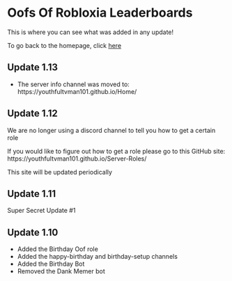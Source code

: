 <h1>Oofs Of Robloxia Leaderboards</h1>
<p>This is where you can see what was added in any update!</p>
To go back to the homepage, click <a href="https://youthfultvman101.github.io/Home/">here</a>

<h2>Update 1.13</h2>
<ul>
  <li>The server info channel was moved to: https://youthfultvman101.github.io/Home/</li>
</ul>

<h2>Update 1.12</h2>
<p>We are no longer using a discord channel to tell you how to get a certain role</p>
If you would like to figure out how to get a role please go to this GitHub site: https://youthfultvman101.github.io/Server-Roles/
<p>This site will be updated periodically</p>

<h2>Update 1.11</h2>
Super Secret Update #1

<h2>Update 1.10</h2>
<ul>
<li>Added the Birthday Oof role</li>
<li>Added the happy-birthday and birthday-setup channels</li>
<li>Added the Birthday Bot</li>
<li>Removed the Dank Memer bot</li>
</ul>
